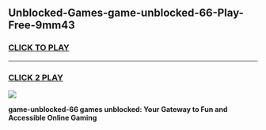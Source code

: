
## Unblocked-Games-game-unblocked-66-Play-Free-9mm43
<h3>
<a href="https://premium76.site?title=game-unblocked-66&ref=19M">CLICK TO PLAY</a></h3>
<hr>

<h3>
<a href="https://premium76.site?title=game-unblocked-66&ref=19M">CLICK 2 PLAY</a>
  
</h3>

<a href="https://premium76.site?title=game-unblocked-66&ref=19M"><img src="https://clearcache.store/games.png"></a>


**game-unblocked-66 games unblocked: Your Gateway to Fun and Accessible Online Gaming**
